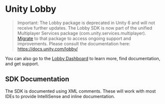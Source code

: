 # Unity Lobby
> Important: The Lobby package is deprecated in Unity 6 and will not receive further updates. The Lobby SDK is now part of the unified Multiplayer Services package (com.unity.services.multiplayer). [Migrate](https://docs.unity.com/ugs/en-us/manual/mps-sdk/manual/migration-path) to that package to access ongoing support and improvements.
Please consult the documentation here: https://docs.unity.com/lobby/

You can also go to the [Lobby Dashboard](https://dashboard.unity3d.com/lobby) to learn more, find documentation, and get support.

## SDK Documentation

The SDK is documented using XML comments. These will work with most IDEs to provide IntelliSense and inline documentation.
